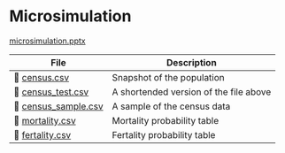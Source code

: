 # Microsimulation

[microsimulation.pptx](microsimulation.pptx) 



| File                                     | Description                            |
| ---------------------------------------- | -------------------------------------- |
| 📄 [census.csv](census.csv)               | Snapshot of the population             |
| 📄 [census_test.csv](census_test.csv)     | A shortended version of the file above |
| 📄 [census_sample.csv](census_sample.csv) | A sample of the census data            |
| 📄 [mortality.csv](mortality.csv)         | Mortality probability table            |
| 📄 [fertality.csv](fertality.csv)         | Fertality probability table            |













